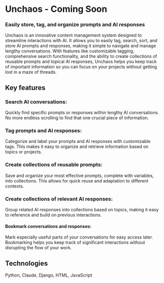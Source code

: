 # Unchaos - Coming Soon
### Easily store, tag, and organize prompts and AI responses

Unchaos is an innovative content management system designed to streamline interactions with AI. It allows you to easily tag, search, sort, and store AI prompts and responses, making it simple to navigate and manage lengthy conversations. With features like customizable tagging, comprehensive search functionality, and the ability to create collections of reusable prompts and topical AI responses, Unchaos helps you keep track of important information so you can focus on your projects without getting lost in a maze of threads.

## Key features

### Search AI conversations: 
Quickly find specific prompts or responses within lengthy AI conversations. No more endless scrolling to find that one crucial piece of information.

### Tag prompts and AI responses: 
Categorize and label your prompts and AI responses with customizable tags. This makes it easy to organize and retrieve information based on topics or projects.

### Create collections of reusable prompts: 
Save and organize your most effective prompts, complete with variables, into collections. This allows for quick reuse and adaptation to different contexts.

### Create collections of relevant AI responses: 
Group related AI responses into collections based on topics, making it easy to reference and build on previous interactions.

#### Bookmark conversations and responses: 
Mark especially useful parts of your conversations for easy access later. Bookmarking helps you keep track of significant interactions without disrupting the flow of your work.

## Technologies
Python, Claude, Django, HTML, JavaScript
